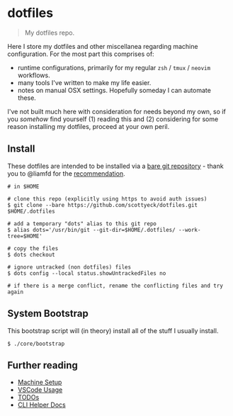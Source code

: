 # dotfiles

> My dotfiles repo.

Here I store my dotfiles and other miscellanea regarding machine configuration. For the most part this comprises of: 

* runtime configurations, primarily for my regular `zsh` / `tmux` / `neovim` workflows.
* many tools I've written to make my life easier.
* notes on manual OSX settings. Hopefully someday I can automate these.

I've not built much here with consideration for needs beyond my own, so if you _somehow_ find yourself (1) reading this and (2) considering for some reason installing my dotfiles, proceed at your own peril.

## Install

These dotfiles are intended to be installed via a [bare git repository](https://www.atlassian.com/git/tutorials/dotfiles) - thank you to @liamfd for the [recommendation](https://github.com/liamfd/dotfiles/blob/master/README_DOTFILES.md).

```
# in $HOME

# clone this repo (explicitly using https to avoid auth issues)
$ git clone --bare https://github.com/scottyeck/dotfiles.git $HOME/.dotfiles

# add a temporary "dots" alias to this git repo
$ alias dots='/usr/bin/git --git-dir=$HOME/.dotfiles/ --work-tree=$HOME'

# copy the files
$ dots checkout

# ignore untracked (non dotfiles) files
$ dots config --local status.showUntrackedFiles no

# if there is a merge conflict, rename the conflicting files and try again
```

## System Bootstrap

This bootstrap script will (in theory) install all of the stuff I usually install.

```
$ ./core/bootstrap
```

## Further reading

- [Machine Setup](./core/docs/machine-setup.md)
- [VSCode Usage](./core/docs/vscode-usage.md)
- [TODOs](./core/docs/todo.md)
- [CLI Helper Docs](./core/docs/readme)
